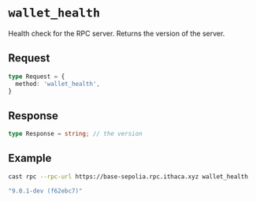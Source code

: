 # `wallet_health`

Health check for the RPC server. Returns the version of the server.

## Request

```ts
type Request = {
  method: 'wallet_health',
}
```

## Response

```ts
type Response = string; // the version
```

## Example

```sh
cast rpc --rpc-url https://base-sepolia.rpc.ithaca.xyz wallet_health
```

```ts
"9.0.1-dev (f62ebc7)"
```
